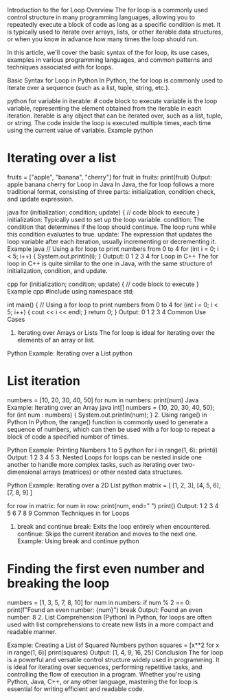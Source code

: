 Introduction to the for Loop
Overview
The for loop is a commonly used control structure in many programming languages, allowing you to repeatedly execute a block of code as long as a specific condition is met. It is typically used to iterate over arrays, lists, or other iterable data structures, or when you know in advance how many times the loop should run.

In this article, we'll cover the basic syntax of the for loop, its use cases, examples in various programming languages, and common patterns and techniques associated with for loops.

Basic Syntax
for Loop in Python
In Python, the for loop is commonly used to iterate over a sequence (such as a list, tuple, string, etc.).

python
for variable in iterable:
    # code block to execute
variable is the loop variable, representing the element obtained from the iterable in each iteration.
iterable is any object that can be iterated over, such as a list, tuple, or string.
The code inside the loop is executed multiple times, each time using the current value of variable.
Example
python
# Iterating over a list
fruits = ["apple", "banana", "cherry"]
for fruit in fruits:
    print(fruit)
Output:
apple
banana
cherry
for Loop in Java
In Java, the for loop follows a more traditional format, consisting of three parts: initialization, condition check, and update expression.

java
for (initialization; condition; update) {
    // code block to execute
}
initialization: Typically used to set up the loop variable.
condition: The condition that determines if the loop should continue. The loop runs while this condition evaluates to true.
update: The expression that updates the loop variable after each iteration, usually incrementing or decrementing it.
Example
java
// Using a for loop to print numbers from 0 to 4
for (int i = 0; i < 5; i++) {
    System.out.println(i);
}
Output:
0
1
2
3
4
for Loop in C++
The for loop in C++ is quite similar to the one in Java, with the same structure of initialization, condition, and update.

cpp
for (initialization; condition; update) {
    // code block to execute
}
Example
cpp
#include <iostream>
using namespace std;

int main() {
    // Using a for loop to print numbers from 0 to 4
    for (int i = 0; i < 5; i++) {
        cout << i << endl;
    }
    return 0;
}
Output:
0
1
2
3
4
Common Use Cases
1. Iterating over Arrays or Lists
The for loop is ideal for iterating over the elements of an array or list.

Python Example: Iterating over a List
python
# List iteration
numbers = [10, 20, 30, 40, 50]
for num in numbers:
    print(num)
Java Example: Iterating over an Array
java
int[] numbers = {10, 20, 30, 40, 50};
for (int num : numbers) {
    System.out.println(num);
}
2. Using range() in Python
In Python, the range() function is commonly used to generate a sequence of numbers, which can then be used with a for loop to repeat a block of code a specified number of times.

Python Example: Printing Numbers 1 to 5
python
for i in range(1, 6):
    print(i)
Output:
1
2
3
4
5
3. Nested Loops
for loops can be nested inside one another to handle more complex tasks, such as iterating over two-dimensional arrays (matrices) or other nested data structures.

Python Example: Iterating over a 2D List
python
matrix = [
    [1, 2, 3],
    [4, 5, 6],
    [7, 8, 9]
]

for row in matrix:
    for num in row:
        print(num, end=" ")
    print()
Output:
1 2 3 
4 5 6 
7 8 9
Common Techniques in for Loops
1. break and continue
break: Exits the loop entirely when encountered.
continue: Skips the current iteration and moves to the next one.
Example: Using break and continue
python
# Finding the first even number and breaking the loop
numbers = [1, 3, 5, 7, 8, 10]
for num in numbers:
    if num % 2 == 0:
        print(f"Found an even number: {num}")
        break
Output:
Found an even number: 8
2. List Comprehension (Python)
In Python, for loops are often used with list comprehensions to create new lists in a more compact and readable manner.

Example: Creating a List of Squared Numbers
python
squares = [x**2 for x in range(1, 6)]
print(squares)
Output:
[1, 4, 9, 16, 25]
Conclusion
The for loop is a powerful and versatile control structure widely used in programming. It is ideal for iterating over sequences, performing repetitive tasks, and controlling the flow of execution in a program. Whether you're using Python, Java, C++, or any other language, mastering the for loop is essential for writing efficient and readable code.